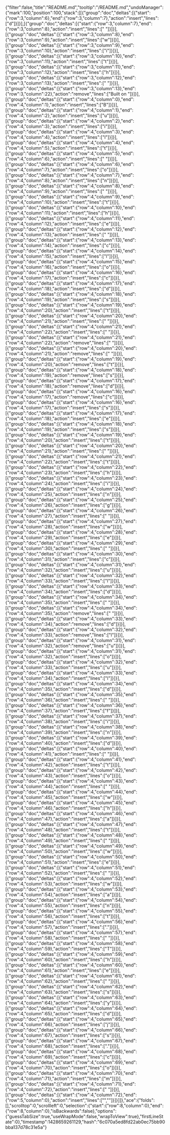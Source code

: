 {"filter":false,"title":"README.md","tooltip":"/README.md","undoManager":{"mark":100,"position":100,"stack":[[{"group":"doc","deltas":[{"start":{"row":3,"column":6},"end":{"row":3,"column":7},"action":"insert","lines":["d"]}]}],[{"group":"doc","deltas":[{"start":{"row":3,"column":7},"end":{"row":3,"column":8},"action":"insert","lines":[" "]}]}],[{"group":"doc","deltas":[{"start":{"row":3,"column":8},"end":{"row":3,"column":9},"action":"insert","lines":["w"]}]}],[{"group":"doc","deltas":[{"start":{"row":3,"column":9},"end":{"row":3,"column":10},"action":"insert","lines":["i"]}]}],[{"group":"doc","deltas":[{"start":{"row":3,"column":10},"end":{"row":3,"column":11},"action":"insert","lines":["t"]}]}],[{"group":"doc","deltas":[{"start":{"row":3,"column":11},"end":{"row":3,"column":12},"action":"insert","lines":["h"]}]}],[{"group":"doc","deltas":[{"start":{"row":3,"column":12},"end":{"row":3,"column":13},"action":"insert","lines":[" "]}]}],[{"group":"doc","deltas":[{"start":{"row":3,"column":13},"end":{"row":3,"column":22},"action":"remove","lines":["Built on "]}]}],[{"group":"doc","deltas":[{"start":{"row":4,"column":0},"end":{"row":4,"column":1},"action":"insert","lines":["B"]}]}],[{"group":"doc","deltas":[{"start":{"row":4,"column":1},"end":{"row":4,"column":2},"action":"insert","lines":["u"]}]}],[{"group":"doc","deltas":[{"start":{"row":4,"column":2},"end":{"row":4,"column":3},"action":"insert","lines":["i"]}]}],[{"group":"doc","deltas":[{"start":{"row":4,"column":3},"end":{"row":4,"column":4},"action":"insert","lines":["l"]}]}],[{"group":"doc","deltas":[{"start":{"row":4,"column":4},"end":{"row":4,"column":5},"action":"insert","lines":["t"]}]}],[{"group":"doc","deltas":[{"start":{"row":4,"column":5},"end":{"row":4,"column":6},"action":"insert","lines":[" "]}]}],[{"group":"doc","deltas":[{"start":{"row":4,"column":6},"end":{"row":4,"column":7},"action":"insert","lines":["o"]}]}],[{"group":"doc","deltas":[{"start":{"row":4,"column":7},"end":{"row":4,"column":8},"action":"insert","lines":["n"]}]}],[{"group":"doc","deltas":[{"start":{"row":4,"column":8},"end":{"row":4,"column":9},"action":"insert","lines":[" "]}]}],[{"group":"doc","deltas":[{"start":{"row":4,"column":9},"end":{"row":4,"column":10},"action":"insert","lines":["t"]}]}],[{"group":"doc","deltas":[{"start":{"row":4,"column":10},"end":{"row":4,"column":11},"action":"insert","lines":["h"]}]}],[{"group":"doc","deltas":[{"start":{"row":4,"column":11},"end":{"row":4,"column":12},"action":"insert","lines":["e"]}]}],[{"group":"doc","deltas":[{"start":{"row":4,"column":12},"end":{"row":4,"column":13},"action":"insert","lines":[" "]}]}],[{"group":"doc","deltas":[{"start":{"row":4,"column":13},"end":{"row":4,"column":14},"action":"insert","lines":["c"]}]}],[{"group":"doc","deltas":[{"start":{"row":4,"column":14},"end":{"row":4,"column":15},"action":"insert","lines":["l"]}]}],[{"group":"doc","deltas":[{"start":{"row":4,"column":15},"end":{"row":4,"column":16},"action":"insert","lines":["o"]}]}],[{"group":"doc","deltas":[{"start":{"row":4,"column":16},"end":{"row":4,"column":17},"action":"insert","lines":["c"]}]}],[{"group":"doc","deltas":[{"start":{"row":4,"column":17},"end":{"row":4,"column":18},"action":"insert","lines":["d"]}]}],[{"group":"doc","deltas":[{"start":{"row":4,"column":18},"end":{"row":4,"column":19},"action":"insert","lines":["s"]}]}],[{"group":"doc","deltas":[{"start":{"row":4,"column":19},"end":{"row":4,"column":20},"action":"insert","lines":["t"]}]}],[{"group":"doc","deltas":[{"start":{"row":4,"column":20},"end":{"row":4,"column":21},"action":"insert","lines":[" "]}]}],[{"group":"doc","deltas":[{"start":{"row":4,"column":21},"end":{"row":4,"column":22},"action":"insert","lines":[" "]}]}],[{"group":"doc","deltas":[{"start":{"row":4,"column":21},"end":{"row":4,"column":22},"action":"remove","lines":[" "]}]}],[{"group":"doc","deltas":[{"start":{"row":4,"column":20},"end":{"row":4,"column":21},"action":"remove","lines":[" "]}]}],[{"group":"doc","deltas":[{"start":{"row":4,"column":19},"end":{"row":4,"column":20},"action":"remove","lines":["t"]}]}],[{"group":"doc","deltas":[{"start":{"row":4,"column":18},"end":{"row":4,"column":19},"action":"remove","lines":["s"]}]}],[{"group":"doc","deltas":[{"start":{"row":4,"column":17},"end":{"row":4,"column":18},"action":"remove","lines":["d"]}]}],[{"group":"doc","deltas":[{"start":{"row":4,"column":16},"end":{"row":4,"column":17},"action":"remove","lines":["c"]}]}],[{"group":"doc","deltas":[{"start":{"row":4,"column":16},"end":{"row":4,"column":17},"action":"insert","lines":["s"]}]}],[{"group":"doc","deltas":[{"start":{"row":4,"column":17},"end":{"row":4,"column":18},"action":"insert","lines":["e"]}]}],[{"group":"doc","deltas":[{"start":{"row":4,"column":18},"end":{"row":4,"column":19},"action":"insert","lines":["s"]}]}],[{"group":"doc","deltas":[{"start":{"row":4,"column":19},"end":{"row":4,"column":20},"action":"insert","lines":["t"]}]}],[{"group":"doc","deltas":[{"start":{"row":4,"column":20},"end":{"row":4,"column":21},"action":"insert","lines":[" "]}]}],[{"group":"doc","deltas":[{"start":{"row":4,"column":21},"end":{"row":4,"column":22},"action":"insert","lines":["t"]}]}],[{"group":"doc","deltas":[{"start":{"row":4,"column":22},"end":{"row":4,"column":23},"action":"insert","lines":["h"]}]}],[{"group":"doc","deltas":[{"start":{"row":4,"column":23},"end":{"row":4,"column":24},"action":"insert","lines":["i"]}]}],[{"group":"doc","deltas":[{"start":{"row":4,"column":24},"end":{"row":4,"column":25},"action":"insert","lines":["n"]}]}],[{"group":"doc","deltas":[{"start":{"row":4,"column":25},"end":{"row":4,"column":26},"action":"insert","lines":["g"]}]}],[{"group":"doc","deltas":[{"start":{"row":4,"column":26},"end":{"row":4,"column":27},"action":"insert","lines":[" "]}]}],[{"group":"doc","deltas":[{"start":{"row":4,"column":27},"end":{"row":4,"column":28},"action":"insert","lines":["w"]}]}],[{"group":"doc","deltas":[{"start":{"row":4,"column":28},"end":{"row":4,"column":29},"action":"insert","lines":["e"]}]}],[{"group":"doc","deltas":[{"start":{"row":4,"column":29},"end":{"row":4,"column":30},"action":"insert","lines":[" "]}]}],[{"group":"doc","deltas":[{"start":{"row":4,"column":30},"end":{"row":4,"column":31},"action":"insert","lines":["c"]}]}],[{"group":"doc","deltas":[{"start":{"row":4,"column":31},"end":{"row":4,"column":32},"action":"insert","lines":["u"]}]}],[{"group":"doc","deltas":[{"start":{"row":4,"column":32},"end":{"row":4,"column":33},"action":"insert","lines":["l"]}]}],[{"group":"doc","deltas":[{"start":{"row":4,"column":33},"end":{"row":4,"column":34},"action":"insert","lines":["d"]}]}],[{"group":"doc","deltas":[{"start":{"row":4,"column":34},"end":{"row":4,"column":35},"action":"insert","lines":[" "]}]}],[{"group":"doc","deltas":[{"start":{"row":4,"column":34},"end":{"row":4,"column":35},"action":"remove","lines":[" "]}]}],[{"group":"doc","deltas":[{"start":{"row":4,"column":33},"end":{"row":4,"column":34},"action":"remove","lines":["d"]}]}],[{"group":"doc","deltas":[{"start":{"row":4,"column":32},"end":{"row":4,"column":33},"action":"remove","lines":["l"]}]}],[{"group":"doc","deltas":[{"start":{"row":4,"column":31},"end":{"row":4,"column":32},"action":"remove","lines":["u"]}]}],[{"group":"doc","deltas":[{"start":{"row":4,"column":31},"end":{"row":4,"column":32},"action":"insert","lines":["o"]}]}],[{"group":"doc","deltas":[{"start":{"row":4,"column":32},"end":{"row":4,"column":33},"action":"insert","lines":["u"]}]}],[{"group":"doc","deltas":[{"start":{"row":4,"column":33},"end":{"row":4,"column":34},"action":"insert","lines":["l"]}]}],[{"group":"doc","deltas":[{"start":{"row":4,"column":34},"end":{"row":4,"column":35},"action":"insert","lines":["d"]}]}],[{"group":"doc","deltas":[{"start":{"row":4,"column":35},"end":{"row":4,"column":36},"action":"insert","lines":[" "]}]}],[{"group":"doc","deltas":[{"start":{"row":4,"column":36},"end":{"row":4,"column":37},"action":"insert","lines":["f"]}]}],[{"group":"doc","deltas":[{"start":{"row":4,"column":37},"end":{"row":4,"column":38},"action":"insert","lines":["i"]}]}],[{"group":"doc","deltas":[{"start":{"row":4,"column":38},"end":{"row":4,"column":39},"action":"insert","lines":["n"]}]}],[{"group":"doc","deltas":[{"start":{"row":4,"column":39},"end":{"row":4,"column":40},"action":"insert","lines":["d"]}]}],[{"group":"doc","deltas":[{"start":{"row":4,"column":40},"end":{"row":4,"column":41},"action":"insert","lines":[" "]}]}],[{"group":"doc","deltas":[{"start":{"row":4,"column":41},"end":{"row":4,"column":42},"action":"insert","lines":["t"]}]}],[{"group":"doc","deltas":[{"start":{"row":4,"column":42},"end":{"row":4,"column":43},"action":"insert","lines":["o"]}]}],[{"group":"doc","deltas":[{"start":{"row":4,"column":43},"end":{"row":4,"column":44},"action":"insert","lines":[" "]}]}],[{"group":"doc","deltas":[{"start":{"row":4,"column":44},"end":{"row":4,"column":45},"action":"insert","lines":["w"]}]}],[{"group":"doc","deltas":[{"start":{"row":4,"column":45},"end":{"row":4,"column":46},"action":"insert","lines":["h"]}]}],[{"group":"doc","deltas":[{"start":{"row":4,"column":46},"end":{"row":4,"column":47},"action":"insert","lines":["a"]}]}],[{"group":"doc","deltas":[{"start":{"row":4,"column":47},"end":{"row":4,"column":48},"action":"insert","lines":["t"]}]}],[{"group":"doc","deltas":[{"start":{"row":4,"column":48},"end":{"row":4,"column":49},"action":"insert","lines":[" "]}]}],[{"group":"doc","deltas":[{"start":{"row":4,"column":49},"end":{"row":4,"column":50},"action":"insert","lines":["w"]}]}],[{"group":"doc","deltas":[{"start":{"row":4,"column":50},"end":{"row":4,"column":51},"action":"insert","lines":["e"]}]}],[{"group":"doc","deltas":[{"start":{"row":4,"column":51},"end":{"row":4,"column":52},"action":"insert","lines":[" "]}]}],[{"group":"doc","deltas":[{"start":{"row":4,"column":52},"end":{"row":4,"column":53},"action":"insert","lines":["w"]}]}],[{"group":"doc","deltas":[{"start":{"row":4,"column":53},"end":{"row":4,"column":54},"action":"insert","lines":["a"]}]}],[{"group":"doc","deltas":[{"start":{"row":4,"column":54},"end":{"row":4,"column":55},"action":"insert","lines":["n"]}]}],[{"group":"doc","deltas":[{"start":{"row":4,"column":55},"end":{"row":4,"column":56},"action":"insert","lines":["t"]}]}],[{"group":"doc","deltas":[{"start":{"row":4,"column":56},"end":{"row":4,"column":57},"action":"insert","lines":["."]}]}],[{"group":"doc","deltas":[{"start":{"row":4,"column":57},"end":{"row":4,"column":58},"action":"insert","lines":[" "]}]}],[{"group":"doc","deltas":[{"start":{"row":4,"column":58},"end":{"row":4,"column":59},"action":"insert","lines":["T"]}]}],[{"group":"doc","deltas":[{"start":{"row":4,"column":59},"end":{"row":4,"column":60},"action":"insert","lines":["h"]}]}],[{"group":"doc","deltas":[{"start":{"row":4,"column":60},"end":{"row":4,"column":61},"action":"insert","lines":["e"]}]}],[{"group":"doc","deltas":[{"start":{"row":4,"column":61},"end":{"row":4,"column":62},"action":"insert","lines":[" "]}]}],[{"group":"doc","deltas":[{"start":{"row":4,"column":62},"end":{"row":4,"column":63},"action":"insert","lines":["s"]}]}],[{"group":"doc","deltas":[{"start":{"row":4,"column":63},"end":{"row":4,"column":64},"action":"insert","lines":["y"]}]}],[{"group":"doc","deltas":[{"start":{"row":4,"column":64},"end":{"row":4,"column":65},"action":"insert","lines":["d"]}]}],[{"group":"doc","deltas":[{"start":{"row":4,"column":65},"end":{"row":4,"column":66},"action":"insert","lines":["j"]}]}],[{"group":"doc","deltas":[{"start":{"row":4,"column":66},"end":{"row":4,"column":67},"action":"insert","lines":["s"]}]}],[{"group":"doc","deltas":[{"start":{"row":4,"column":67},"end":{"row":4,"column":68},"action":"insert","lines":["."]}]}],[{"group":"doc","deltas":[{"start":{"row":4,"column":68},"end":{"row":4,"column":69},"action":"insert","lines":["c"]}]}],[{"group":"doc","deltas":[{"start":{"row":4,"column":69},"end":{"row":4,"column":70},"action":"insert","lines":["o"]}]}],[{"group":"doc","deltas":[{"start":{"row":4,"column":70},"end":{"row":4,"column":71},"action":"insert","lines":["m"]}]}],[{"group":"doc","deltas":[{"start":{"row":4,"column":71},"end":{"row":4,"column":72},"action":"insert","lines":[" "]}]}],[{"group":"doc","deltas":[{"start":{"row":4,"column":72},"end":{"row":5,"column":0},"action":"insert","lines":["",""]}]}]]},"ace":{"folds":[],"scrolltop":0,"scrollleft":0,"selection":{"start":{"row":8,"column":0},"end":{"row":8,"column":0},"isBackwards":false},"options":{"guessTabSize":true,"useWrapMode":false,"wrapToView":true},"firstLineState":0},"timestamp":1428659261129,"hash":"6c070a5ed8fd22ab0ec75bb90bba137d78c31e5a"}